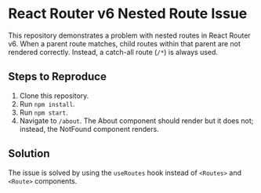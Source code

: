# React Router v6 Nested Route Issue

This repository demonstrates a problem with nested routes in React Router v6. When a parent route matches, child routes within that parent are not rendered correctly. Instead, a catch-all route (`/*`) is always used.

## Steps to Reproduce

1. Clone this repository.
2. Run `npm install`.
3. Run `npm start`.
4. Navigate to `/about`.  The About component should render but it does not; instead, the NotFound component renders.

## Solution

The issue is solved by using the `useRoutes` hook instead of `<Routes>` and `<Route>` components.